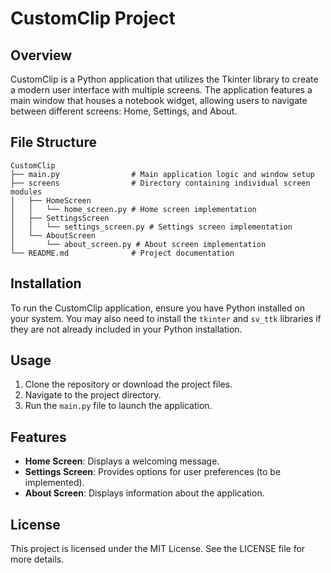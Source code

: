 # CustomClip Project

## Overview
CustomClip is a Python application that utilizes the Tkinter library to create a modern user interface with multiple screens. The application features a main window that houses a notebook widget, allowing users to navigate between different screens: Home, Settings, and About.

## File Structure
```
CustomClip
├── main.py                # Main application logic and window setup
├── screens                # Directory containing individual screen modules
│   ├── HomeScreen
│   │   └── home_screen.py # Home screen implementation
│   ├── SettingsScreen
│   │   └── settings_screen.py # Settings screen implementation
│   └── AboutScreen
│       └── about_screen.py # About screen implementation
└── README.md              # Project documentation
```

## Installation
To run the CustomClip application, ensure you have Python installed on your system. You may also need to install the `tkinter` and `sv_ttk` libraries if they are not already included in your Python installation.

## Usage
1. Clone the repository or download the project files.
2. Navigate to the project directory.
3. Run the `main.py` file to launch the application.

## Features
- **Home Screen**: Displays a welcoming message.
- **Settings Screen**: Provides options for user preferences (to be implemented).
- **About Screen**: Displays information about the application.


## License
This project is licensed under the MIT License. See the LICENSE file for more details.
